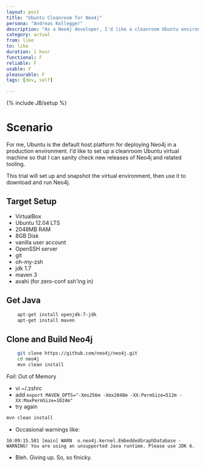 ```yaml
---
layout: post
title: "Ubuntu Cleanroom for Neo4j"
persona: "Andreas Kollegger"
description: "As a Neo4j developer, I'd like a cleanroom Ubuntu environment for working with Neo4j"
category: actual
from: like
to: like
duration: 1 hour
functional: F
reliable: F
usable: F
pleasurable: F
tags: [dev, self]

---
```

{% include JB/setup %}

# Scenario

For me, Ubuntu is the default host platform for deploying Neo4j in a production environment. I'd like to set up a cleanroom Ubuntu virtual machine so that I can sanity check new releases of Neo4j and related tooling. 

This trial will set up and snapshot the virtual environment, then use it to download and run Neo4j.

## Target Setup

- VirtualBox
- Ubuntu 12.04 LTS
- 2048MB RAM
- 8GB Disk
- vanilla user account
- OpenSSH server
- git
- oh-my-zsh
- jdk 1.7
- maven 3
- avahi (for zero-conf ssh'ing in)

## Get Java

```bash
    apt-get install openjdk-7-jdk
    apt-get install maven
```

## Clone and Build Neo4j

```bash
    git clone https://github.com/neo4j/neo4j.git
    cd neo4j
    mvn clean install
```

*Fail*: Out of Memory

- vi ~/.zshrc
- add `export MAVEN_OPTS="-Xms256m -Xmx2048m -XX:PermSize=512m -XX:MaxPermSize=1024m"`
- try again

```bash
mvn clean install
```

- Occasional warnings like:

```
16:09:15.581 [main] WARN  o.neo4j.kernel.EmbeddedGraphDatabase - WARNING! You are using an unsupported Java runtime. Please use JDK 6.
```

- Bleh. Giving up. So, so finicky. 

